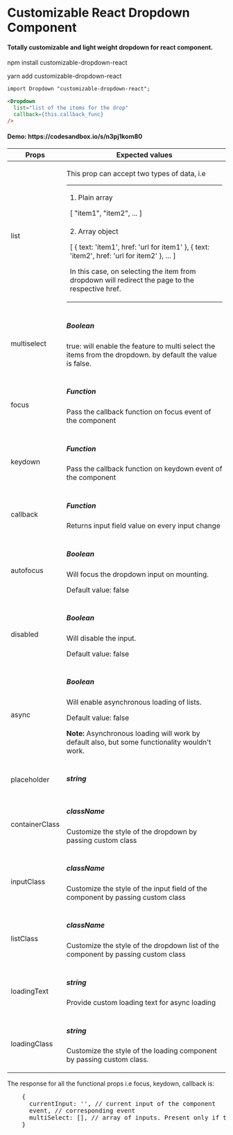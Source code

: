 <h1>Customizable React Dropdown Component</h1>

<h4>Totally customizable and light weight dropdown for react component.</h4>

<p>npm install customizable-dropdown-react</p>
<p>yarn add customizable-dropdown-react</p>

```html
import Dropdown "customizable-dropdown-react";

<Dropdown
  list="list of the items for the drop"
  callback={this.callback_func}
/>
```
<h4>Demo: https://codesandbox.io/s/n3pj1kom80</h4>

<table>
          <thead>
            <tr>
              <th>Props</th>
              <th>Expected values</th>
            </tr>
          </thead>
          <tbody>
            <tr>
              <td>list</td>
              <td>
                <p>This prop can accept two types of data, i.e </p>
                <table>
                  <tbody>
                    <tr>
                      <td>
                        <p>1. Plain array</p>
                        [
                          "item1",
                          "item2",
                          ...
                        ]
                      </td>
                    </tr>
                    <tr>
                      <td>
                        <p>2. Array object</p>
                        [
                          {
                            text: 'item1',
                            href: 'url for item1'
                          },
                          {
                            text: 'item2',
                            href: 'url for item2'
                          },
                          ...
                        ]
                        <p></p>
                        <p>In this case, on selecting the item from dropdown will redirect the page to the respective href.</p>
                      </td>
                    </tr>
                  </tbody>
                </table>
              </td>
            </tr>
            <tr>
              <td>multiselect</td>
              <td>
                <h5>Boolean</h5>
                <p>true: will enable the feature to multi select the items from the dropdown. by default the value is false.</p>
              </td>
            </tr>
            <tr>
              <td>focus</td>
              <td>
                <h5>Function</h5>
                <p>Pass the callback function on focus event of the component</p>
              </td>
            </tr>
            <tr>
              <td>keydown</td>
              <td>
                <h5>Function</h5>
                <p>Pass the callback function on keydown event of the component</p>
              </td>
            </tr>
            <tr>
              <td>callback</td>
              <td>
                <h5>Function</h5>
                <p>Returns input field value on every input change</p>
              </td>
            </tr>
            <tr>
              <td>autofocus</td>
              <td>
                <h5>Boolean</h5>
                <p>Will focus the dropdown input on mounting.</p>
                <p>Default value: false</p>
              </td>
            </tr>
            <tr>
              <td>disabled</td>
              <td>
                <h5>Boolean</h5>
                <p>Will disable the input.</p>
                <p>Default value: false</p>
              </td>
            </tr>
            <tr>
              <td>async</td>
              <td>
                <h5>Boolean</h5>
                <p>Will enable asynchronous loading of lists.</p>
                <p>Default value: false</p>
                <p><strong>Note:</strong> Asynchronous loading will work by default also, but some functionality wouldn't work.</p>
              </td>
            </tr>
            <tr>
              <td>placeholder</td>
              <td>
                <h5>string</h5>
              </td>
            </tr>
            <tr>
              <td>containerClass</td>
              <td>
                <h5>className</h5>
                <p>Customize the style of the dropdown by passing custom class</p>
              </td>
            </tr>
            <tr>
              <td>inputClass</td>
              <td>
                <h5>className</h5>
                <p>Customize the style of the input field of the component by passing custom class</p>
              </td>
            </tr>
            <tr>
              <td>listClass</td>
              <td>
                <h5>className</h5>
                <p>Customize the style of the dropdown list of the component by passing custom class</p>
              </td>
            </tr>
            <tr>
              <td>loadingText</td>
              <td>
                <h5>string</h5>
                <p>Provide custom loading text for async loading</p>
              </td>
            </tr>
            <tr>
              <td>loadingClass</td>
              <td>
                <h5>string</h5>
                <p>Customize the style of the loading component by passing custom class.</p>
              </td>
            </tr>
          </tbody>
        </table>
<p>The response for all the functional props i.e focus, keydown, callback is: </p>
  <pre>
    {
      currentInput: '', // current input of the component
      event, // corresponding event
      multiSelect: [], // array of inputs. Present only if the prop multiselect is true
    }
  </pre>
